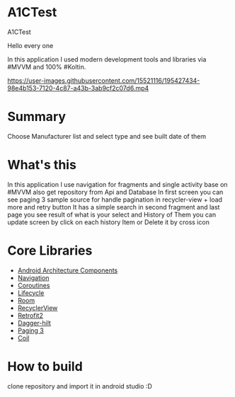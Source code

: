 # A1CTest
A1CTest

Hello every one

In this application I used modern development tools and libraries via #MVVM and 100% #Koltin.


https://user-images.githubusercontent.com/15521116/195427434-98e4b153-7120-4c87-a43b-3ab9cf2c07d6.mp4


# Summary
Choose Manufacturer list and select type and see built date of them
# What's this
In this application I use navigation for fragments and single activity base on #MVVM
also get repository from Api and Database
In first screen you can see paging 3 sample source for handle pagination in recycler-view + load more and retry button
It has a simple search in second fragment
and last page you see result of what is your select and History of Them
you can update screen by click on each history Item or Delete it by cross icon

# Core Libraries
- [Android Architecture Components](https://developer.android.com/topic/libraries/architecture/)
- [Navigation](https://developer.android.com/guide/navigation/navigation-getting-started)
- [Coroutines](https://developer.android.com/kotlin/coroutines)
- [Lifecycle](https://developer.android.com/jetpack/androidx/releases/lifecycle)
- [Room](https://developer.android.com/topic/libraries/architecture/room)
- [RecyclerView](https://developer.android.com/develop/ui/views/layout/recyclerview)
- [Retrofit2](http://square.github.io/retrofit/)
- [Dagger-hilt](https://dagger.dev/hilt/)
- [Paging 3](https://developer.android.com/topic/libraries/architecture/paging/v3-overview)
- [Coil](https://coil-kt.github.io/coil/)

# How to build
 clone repository and import it in android studio  :D


